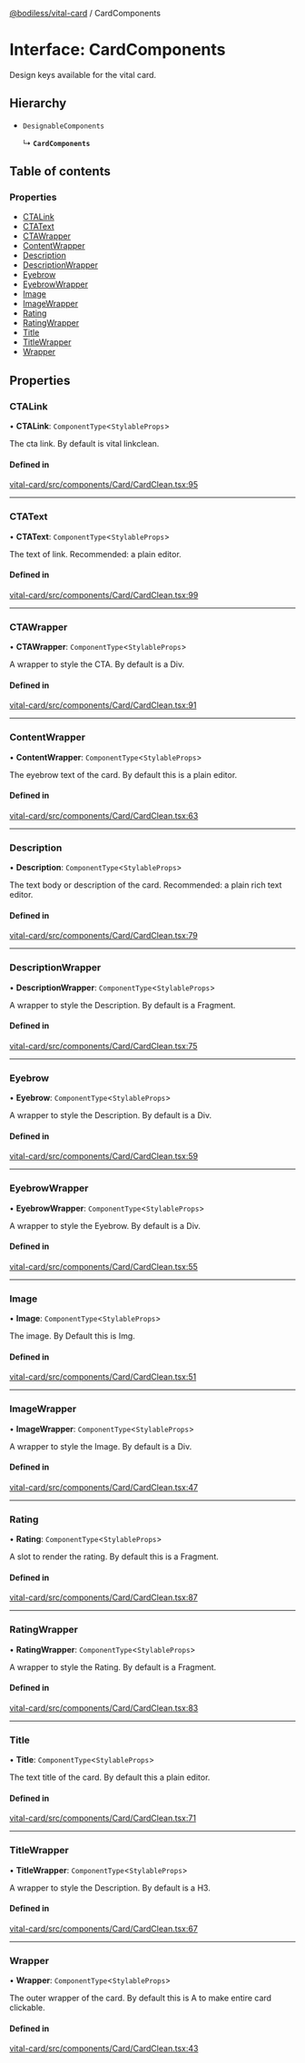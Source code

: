 [@bodiless/vital-card](../README.md) / CardComponents

# Interface: CardComponents

Design keys available for the vital card.

## Hierarchy

- `DesignableComponents`

  ↳ **`CardComponents`**

## Table of contents

### Properties

- [CTALink](CardComponents.md#ctalink)
- [CTAText](CardComponents.md#ctatext)
- [CTAWrapper](CardComponents.md#ctawrapper)
- [ContentWrapper](CardComponents.md#contentwrapper)
- [Description](CardComponents.md#description)
- [DescriptionWrapper](CardComponents.md#descriptionwrapper)
- [Eyebrow](CardComponents.md#eyebrow)
- [EyebrowWrapper](CardComponents.md#eyebrowwrapper)
- [Image](CardComponents.md#image)
- [ImageWrapper](CardComponents.md#imagewrapper)
- [Rating](CardComponents.md#rating)
- [RatingWrapper](CardComponents.md#ratingwrapper)
- [Title](CardComponents.md#title)
- [TitleWrapper](CardComponents.md#titlewrapper)
- [Wrapper](CardComponents.md#wrapper)

## Properties

### CTALink

• **CTALink**: `ComponentType`<`StylableProps`\>

The cta link.  By default is vital linkclean.

#### Defined in

[vital-card/src/components/Card/CardClean.tsx:95](https://github.com/johnsonandjohnson/Bodiless-JS/blob/9eec25715/packages/vital-card/src/components/Card/CardClean.tsx#L95)

___

### CTAText

• **CTAText**: `ComponentType`<`StylableProps`\>

The text of link.  Recommended: a plain editor.

#### Defined in

[vital-card/src/components/Card/CardClean.tsx:99](https://github.com/johnsonandjohnson/Bodiless-JS/blob/9eec25715/packages/vital-card/src/components/Card/CardClean.tsx#L99)

___

### CTAWrapper

• **CTAWrapper**: `ComponentType`<`StylableProps`\>

A wrapper to style the CTA. By default is a Div.

#### Defined in

[vital-card/src/components/Card/CardClean.tsx:91](https://github.com/johnsonandjohnson/Bodiless-JS/blob/9eec25715/packages/vital-card/src/components/Card/CardClean.tsx#L91)

___

### ContentWrapper

• **ContentWrapper**: `ComponentType`<`StylableProps`\>

The eyebrow text of the card.  By default this is a plain editor.

#### Defined in

[vital-card/src/components/Card/CardClean.tsx:63](https://github.com/johnsonandjohnson/Bodiless-JS/blob/9eec25715/packages/vital-card/src/components/Card/CardClean.tsx#L63)

___

### Description

• **Description**: `ComponentType`<`StylableProps`\>

The text body or description of the card.  Recommended: a plain rich text editor.

#### Defined in

[vital-card/src/components/Card/CardClean.tsx:79](https://github.com/johnsonandjohnson/Bodiless-JS/blob/9eec25715/packages/vital-card/src/components/Card/CardClean.tsx#L79)

___

### DescriptionWrapper

• **DescriptionWrapper**: `ComponentType`<`StylableProps`\>

A wrapper to style the Description. By default is a Fragment.

#### Defined in

[vital-card/src/components/Card/CardClean.tsx:75](https://github.com/johnsonandjohnson/Bodiless-JS/blob/9eec25715/packages/vital-card/src/components/Card/CardClean.tsx#L75)

___

### Eyebrow

• **Eyebrow**: `ComponentType`<`StylableProps`\>

A wrapper to style the Description. By default is a Div.

#### Defined in

[vital-card/src/components/Card/CardClean.tsx:59](https://github.com/johnsonandjohnson/Bodiless-JS/blob/9eec25715/packages/vital-card/src/components/Card/CardClean.tsx#L59)

___

### EyebrowWrapper

• **EyebrowWrapper**: `ComponentType`<`StylableProps`\>

A wrapper to style the Eyebrow. By default is a Div.

#### Defined in

[vital-card/src/components/Card/CardClean.tsx:55](https://github.com/johnsonandjohnson/Bodiless-JS/blob/9eec25715/packages/vital-card/src/components/Card/CardClean.tsx#L55)

___

### Image

• **Image**: `ComponentType`<`StylableProps`\>

The image. By Default this is Img.

#### Defined in

[vital-card/src/components/Card/CardClean.tsx:51](https://github.com/johnsonandjohnson/Bodiless-JS/blob/9eec25715/packages/vital-card/src/components/Card/CardClean.tsx#L51)

___

### ImageWrapper

• **ImageWrapper**: `ComponentType`<`StylableProps`\>

A wrapper to style the Image. By default is a Div.

#### Defined in

[vital-card/src/components/Card/CardClean.tsx:47](https://github.com/johnsonandjohnson/Bodiless-JS/blob/9eec25715/packages/vital-card/src/components/Card/CardClean.tsx#L47)

___

### Rating

• **Rating**: `ComponentType`<`StylableProps`\>

A slot to render the rating.  By default this is a Fragment.

#### Defined in

[vital-card/src/components/Card/CardClean.tsx:87](https://github.com/johnsonandjohnson/Bodiless-JS/blob/9eec25715/packages/vital-card/src/components/Card/CardClean.tsx#L87)

___

### RatingWrapper

• **RatingWrapper**: `ComponentType`<`StylableProps`\>

A wrapper to style the Rating. By default is a Fragment.

#### Defined in

[vital-card/src/components/Card/CardClean.tsx:83](https://github.com/johnsonandjohnson/Bodiless-JS/blob/9eec25715/packages/vital-card/src/components/Card/CardClean.tsx#L83)

___

### Title

• **Title**: `ComponentType`<`StylableProps`\>

The text title of the card.  By default this a plain editor.

#### Defined in

[vital-card/src/components/Card/CardClean.tsx:71](https://github.com/johnsonandjohnson/Bodiless-JS/blob/9eec25715/packages/vital-card/src/components/Card/CardClean.tsx#L71)

___

### TitleWrapper

• **TitleWrapper**: `ComponentType`<`StylableProps`\>

A wrapper to style the Description. By default is a H3.

#### Defined in

[vital-card/src/components/Card/CardClean.tsx:67](https://github.com/johnsonandjohnson/Bodiless-JS/blob/9eec25715/packages/vital-card/src/components/Card/CardClean.tsx#L67)

___

### Wrapper

• **Wrapper**: `ComponentType`<`StylableProps`\>

The outer wrapper of the card.  By default this is A to make entire card clickable.

#### Defined in

[vital-card/src/components/Card/CardClean.tsx:43](https://github.com/johnsonandjohnson/Bodiless-JS/blob/9eec25715/packages/vital-card/src/components/Card/CardClean.tsx#L43)

